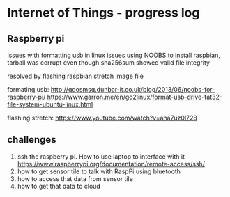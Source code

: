 # Internet of Things - progress log

## Raspberry pi
issues with formatting usb in linux
issues using NOOBS to install raspbian, tarball was corrupt even though sha256sum showed valid file integrity

resolved by flashing raspbian stretch image file


formating usb: http://qdosmsq.dunbar-it.co.uk/blog/2013/06/noobs-for-raspberry-pi/
https://www.garron.me/en/go2linux/format-usb-drive-fat32-file-system-ubuntu-linux.html

flashing stretch:
https://www.youtube.com/watch?v=ana7uz0l728

## challenges
1. ssh the raspberry pi. How to use laptop to interface with it
https://www.raspberrypi.org/documentation/remote-access/ssh/
1. how to get sensor tile to talk with RaspPi using bluetooth
2. how to access that data from sensor tile
3. how to get that data to cloud
